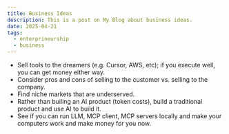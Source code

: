 ```yaml
---
title: Business Ideas
description: This is a post on My Blog about business ideas.
date: 2025-04-21
tags: 
  - enterprineurship
  - business
---
```



- Sell tools to the dreamers (e.g. Cursor, AWS, etc); if you execute well, you can get money either way.
- Consider pros and cons of selling to the customer vs. selling to the company. 
- Find niche markets that are underserved. 
- Rather than builing an AI product (token costs), build a traditional product and use AI to build it. 
- See if you can run LLM, MCP client, MCP servers locally and make your computers work and make money for you now.
